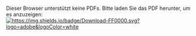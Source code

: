 <object data="https://github.com/Inf166/curriculum_vitae/raw/languages/german/download/mai-joel_maximilian-curriculum_vitae.pdf" type="application/pdf" width="700px" height="700px">
    <embed src="https://github.com/Inf166/curriculum_vitae/raw/languages/german/download/mai-joel_maximilian-curriculum_vitae.pdf">
        <p>Dieser Browser unterstützt keine PDFs. Bitte laden Sie das PDF herunter, um es anzuzeigen: <br>
            <a href="https://github.com/Inf166/curriculum_vitae/raw/languages/german/download/mai-joel_maximilian-curriculum_vitae.pdf"         
               alt="https://github.com/Inf166/curriculum_vitae/raw/languages/german/download/mai-joel_maximilian-curriculum_vitae.pdf">
                <img alt="https://img.shields.io/badge/Download-FF0000.svg?logo=adobe&logoColor=white" 
                    src="https://img.shields.io/badge/Download-FF0000.svg?logo=adobe&logoColor=white">
            </a>
        </p>
    </embed>
</object>
